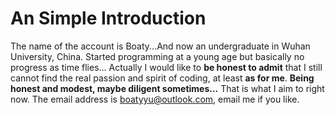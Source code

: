 # An Simple Introduction
The name of the account is Boaty...And now an undergraduate in Wuhan University, China.
Started programming at a young age but basically no progress as time flies...
Actually I would like to **be honest to admit** that I still cannot find the real passion and spirit of coding, at least **as for me**.
**Being honest and modest, maybe diligent sometimes...** That is what I aim to right now.
The email address is boatyyu@outlook.com, email me if you like.
